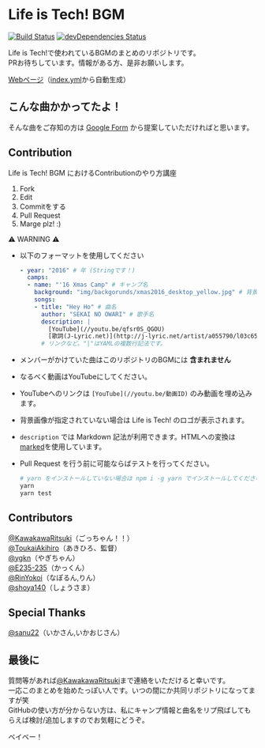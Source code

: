 # Life is Tech! BGM
[![Build Status](https://travis-ci.org/lit-kansai-members/music.svg?branch=master)](https://travis-ci.org/lit-kansai-members/music) [![devDependencies Status](https://david-dm.org/lit-kansai-members/music/dev-status.svg)](https://david-dm.org/lit-kansai-members/music?type=dev)

Life is Tech!で使われているBGMのまとめのリポジトリです。  
PRお待ちしています。情報がある方、是非お願いします。  

[Webページ](http://lit-kansai-members.github.io/music/)（[index.yml](./index.yml)から自動生成）  

## こんな曲かかってたよ！
そんな曲をご存知の方は [Google Form](https://goo.gl/forms/VNdvhC37OuRBtWCD3) から提案していただければと思います。

## Contribution
Life is Tech! BGM におけるContributionのやり方講座

1. Fork
2. Edit
3. Commitをする
4. Pull Request
5. Marge plz! :)

:warning: WARNING :warning:
- 以下のフォーマットを使用してください

  ```yml
  - year: "2016" # 年 (Stringです！)
    camps:
    - name: "'16 Xmas Camp" # キャンプ名
      background: "img/backgorunds/xmas2016_desktop_yellow.jpg" # 背景画像のURL
      songs:
      - title: "Hey Ho" # 曲名
        author: "SEKAI NO OWARI" # 歌手名
        description: |
          [YouTube](//youtu.be/qfsr0S_QGOU)
          [歌詞(J-Lyric.net)](http://j-lyric.net/artist/a055790/l03c659.html)
        # リンクなど。"|"はYAMLの複数行記法です。
  ```

- メンバーがかけていた曲はこのリポジトリのBGMには **含まれません**
- なるべく動画はYouTubeにしてください。
- YouTubeへのリンクは `[YouTube](//youtu.be/動画ID)` のみ動画を埋め込みます。
- 背景画像が指定されていない場合は Life is Tech! のロゴが表示されます。
- `description` では Markdown 記法が利用できます。HTMLへの変換は [marked](https://github.com/chjj/marked)を使用しています。
- Pull Request を行う前に可能ならばテストを行ってください。

  ```bash
  # yarn をインストールしていない場合は npm i -g yarn でインストールしてください
  yarn
  yarn test
  ```

## Contributors
[@KawakawaRitsuki](//github.com/KawakawaRitsuki)（ごっちゃん！！）  
[@ToukaiAkihiro](//github.com/ToukaiAkihiro)（あきひろ、監督）  
[@ygkn](//github.com/ygkn)（やぎちゃん）  
[@E235-235](//github.com/E235-235)（かっくん）  
[@RinYokoi](//github.com/RinYokoi)（なぽるん,りん）  
[@shoya140](//github.com/shoya140)（しょうさま）  

## Special Thanks
[@sanu22](//github.com/sanu22)（いかさん,いかおじさん）

## 最後に
質問等があれば[@KawakawaRitsuki](//twitter.com/KawakawaRitsuki)まで連絡をいただけると幸いです。  
一応このまとめを始めたっぽい人です。いつの間にか共同リポジトリになってますが笑  
GitHubの使い方が分からない方は、私にキャンプ情報と曲名をリプ飛ばしてもらえば検討/追加しますのでお気軽にどうぞ。  
  
ベイベー！
